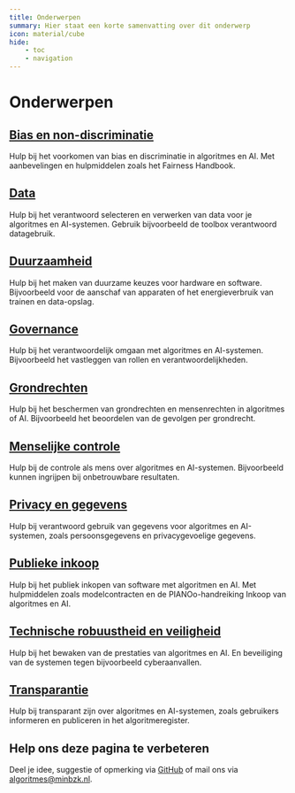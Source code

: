 ```yaml
---
title: Onderwerpen
summary: Hier staat een korte samenvatting over dit onderwerp
icon: material/cube
hide:
    - toc
    - navigation
---
```

# Onderwerpen

## [Bias en non-discriminatie](https://minbzk.github.io/Algoritmekader/bouwblokken/bias-en-non-discriminatie/)
Hulp bij het voorkomen van bias en discriminatie in algoritmes en AI. Met aanbevelingen en hulpmiddelen zoals het Fairness Handbook.

## [Data](https://minbzk.github.io/Algoritmekader/bouwblokken/data/)
Hulp bij het verantwoord selecteren en verwerken van data voor je algoritmes en AI-systemen. Gebruik bijvoorbeeld de toolbox verantwoord datagebruik.

## [Duurzaamheid](https://minbzk.github.io/Algoritmekader/bouwblokken/duurzaamheid/)
Hulp bij het maken van duurzame keuzes voor hardware en software. Bijvoorbeeld voor de aanschaf van apparaten of het energieverbruik van trainen en data-opslag.

## [Governance](https://minbzk.github.io/Algoritmekader/governance/)
Hulp bij het verantwoordelijk omgaan met algoritmes en AI-systemen. Bijvoorbeeld het vastleggen van rollen en verantwoordelijkheden.

## [Grondrechten](https://minbzk.github.io/Algoritmekader/bouwblokken/fundamentele-rechten/)
Hulp bij het beschermen van grondrechten en mensenrechten in algoritmes of AI. Bijvoorbeeld het beoordelen van de gevolgen per grondrecht.

## [Menselijke controle](https://minbzk.github.io/Algoritmekader/bouwblokken/menselijke-controle/)
Hulp bij de controle als mens over algoritmes en AI-systemen. Bijvoorbeeld kunnen ingrijpen bij onbetrouwbare resultaten.

## [Privacy en gegevens](https://minbzk.github.io/Algoritmekader/bouwblokken/privacy-en-gegevensbescherming/)
Hulp bij verantwoord gebruik van gegevens voor algoritmes en AI-systemen, zoals persoonsgegevens en privacygevoelige gegevens.

## [Publieke inkoop](https://minbzk.github.io/Algoritmekader/bouwblokken/publieke-inkoop/)
Hulp bij het publiek inkopen van software met algoritmen en AI. Met hulpmiddelen zoals modelcontracten en de PIANOo-handreiking Inkoop van algoritmes en AI.

## [Technische robuustheid en veiligheid](https://minbzk.github.io/Algoritmekader/bouwblokken/technische-robuustheid-en-veiligheid/)
Hulp bij het bewaken van de prestaties van algoritmes en AI. En beveiliging van de systemen tegen bijvoorbeeld cyberaanvallen.

## [Transparantie](https://minbzk.github.io/Algoritmekader/bouwblokken/transparantie/)
Hulp bij transparant zijn over algoritmes en AI-systemen, zoals gebruikers informeren en publiceren in het algoritmeregister.

## Help ons deze pagina te verbeteren
Deel je idee, suggestie of opmerking via [GitHub](https://github.com/MinBZK/Algoritmekader/edit/main/docs/bouwblokken/index.md) of mail ons via [algoritmes@minbzk.nl](mailto:algoritmes@minbzk.nl).
